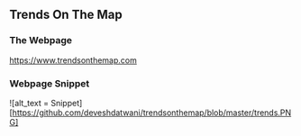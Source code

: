 ## Trends On The Map

### The Webpage
https://www.trendsonthemap.com

### Webpage Snippet

![alt_text = Snippet][https://github.com/deveshdatwani/trendsonthemap/blob/master/trends.PNG]

